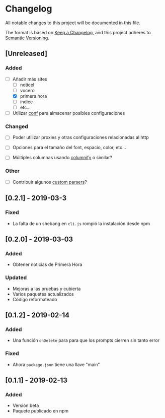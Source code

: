 # Changelog
All notable changes to this project will be documented in this file.

The format is based on [Keep a Changelog](https://keepachangelog.com/en/1.0.0/),
and this project adheres to [Semantic Versioning](https://semver.org/spec/v2.0.0.html).

## [Unreleased]

### Added
- [ ] Añadir más sites
    - [ ] noticel
    - [ ] vocero
    - [x] primera hora
    - [ ] índice
    - [ ] etc...

- [ ] Utilizar [conf](https://github.com/sindresorhus/conf) para almacenar posibles configuraciones

### Changed
- [ ] Poder utilizar proxies y otras configuraciones relacionadas al http

- [ ] Opciones para el tamaño del font, espacio, color, etc...

- [ ] Múltiples columnas usando [columnify](https://github.com/timoxley/columnify) o similar?

### Other
- [ ] Contribuir algunos [custom parsers](https://github.com/postlight/mercury-parser/tree/master/src/extractors/custom#custom-parsers)?


## [0.2.1] - 2019-03-3
### Fixed
- La falta de un shebang en `cli.js` rompió la instalación desde npm

## [0.2.0] - 2019-03-03
### Added
- Obtener noticias de Primera Hora

### Updated
- Mejoras a las pruebas y cubierta
- Varios paquetes actualizados
- Código reformateado

## [0.1.2] - 2019-02-14

### Added
- Una función `onDelete` para para que los prompts cierren sin tanto error

### Fixed
- Ahora `package.json` tiene una llave "main"

## [0.1.1] - 2019-02-13
### Added
- Versión beta
- Paquete publicado en npm


